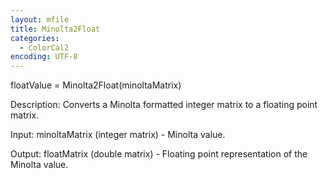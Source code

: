 ```yaml
---
layout: mfile
title: Minolta2Float
categories:
  - ColorCal2
encoding: UTF-8
---
```


floatValue = Minolta2Float(minoltaMatrix)

Description:
Converts a Minolta formatted integer matrix to a floating point matrix.

Input:
minoltaMatrix (integer matrix) - Minolta value.

Output:
floatMatrix (double matrix) - Floating point representation of the Minolta value.